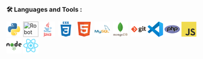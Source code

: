 ### 🛠️ Languages and Tools :  

  
<div>
  <img src="https://github.com/devicons/devicon/blob/master/icons/python/python-original.svg" title="Python" **alt="Python" width="40" height="40"/>
  <img src="https://europe1.discourse-cdn.com/flex005/uploads/robotframework1/original/1X/702e61576ed30f6975fd86c11bd2a46402311868.png" title="Robot" **alt="Robot" width="40" height="40"/>
  <img src="https://github.com/devicons/devicon/blob/master/icons/java/java-original-wordmark.svg" title="Java" alt="Java" width="40" height="40"/>&nbsp;
  <img src="https://github.com/devicons/devicon/blob/master/icons/css3/css3-plain-wordmark.svg"  title="CSS3" alt="CSS" width="40" height="40"/>&nbsp;
  <img src="https://github.com/devicons/devicon/blob/master/icons/html5/html5-original.svg" title="HTML5" alt="HTML" width="40" height="40"/>&nbsp;
  <img src="https://github.com/devicons/devicon/blob/master/icons/mysql/mysql-original-wordmark.svg" title="MySQL"  alt="MySQL" width="40" height="40"/>&nbsp;
  <img src="https://github.com/devicons/devicon/blob/master/icons/mongodb/mongodb-original-wordmark.svg" title="MongoDB"  alt="MongoDB" width="40" height="40"/>&nbsp;
  <img src="https://github.com/devicons/devicon/blob/master/icons/git/git-original-wordmark.svg" title="Git" **alt="Git" width="40" height="40"/>
  <img src="https://github.com/devicons/devicon/blob/master/icons/vscode/vscode-original.svg" title="VScode" **alt="VScode" width="40" height="40"/>
  <img src="https://github.com/devicons/devicon/blob/master/icons/php/php-original.svg" title="PHP" **alt="PHP" width="40" height="40"/>
  <img src="https://github.com/devicons/devicon/blob/master/icons/javascript/javascript-original.svg" title="JavaScript" **alt="JavaScript" width="40" height="40"/>
  <img src="https://github.com/devicons/devicon/blob/master/icons/nodejs/nodejs-original-wordmark.svg" title="Nodejs" **alt="Nodejs" width="40" height="40"/>
  <img src="https://github.com/devicons/devicon/blob/master/icons/react/react-original.svg" title="React" **alt="React" width="40" height="40"/>
</div>

<!--
**CatarinaK1/CatarinaK1** is a ✨ _special_ ✨ repository because its `README.md` (this file) appears on your GitHub profile.

👨‍💻 I'm a currently studying to complete a bachelors degree in computer applications. I am a student looking to learn more about the world of software development.

My strengths are my eagerness to learn, creativity and problem solving. The world of software development is where I've chosen to explore and innovate.  


 - 🌟 I'm an Aspiring Software Developer 
 - 🎨 I'm Passionate about Creativity
 - 🧩 Problem Solver
 - 📚 Lifelong Learner
 - 🌱 I’m currently seeking an Internship


Here are some ideas to get you started:

- 🔭 I’m currently working on ...
- 🌱 I’m currently learning ...
- 👯 I’m looking to collaborate on ...
- 🤔 I’m looking for help with ...
- 💬 Ask me about ...
- 📫 How to reach me: ...
- 😄 Pronouns: ...
- ⚡ Fun fact: ...
-->
